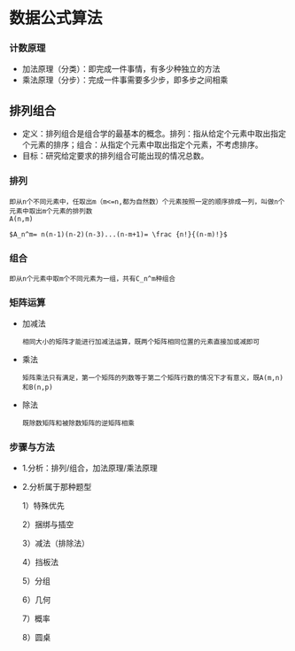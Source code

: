 # 数据公式算法

### 计数原理
  
   * 加法原理（分类）：即完成一件事情，有多少种独立的方法
   * 乘法原理（分步）：完成一件事需要多少步，即多步之间相乘

## 排列组合

   * 定义：排列组合是组合学的最基本的概念。排列：指从给定个元素中取出指定个元素的排序；组合：从指定个元素中取出指定个元素，不考虑排序。
   * 目标：研究给定要求的排列组合可能出现的情况总数。
   
###  排列
    即从n个不同元素中，任取出m（m<=n,都为自然数）个元素按照一定的顺序排成一列，叫做n个元素中取出m个元素的排列数
    A(n,m) 
     
    $A_n^m= n(n-1)(n-2)(n-3)...(n-m+1)= \frac {n!}{(n-m)!}$

### 组合
    即从n个元素中取m个不同元素为一组，共有C_n^m种组合
    
### 矩阵运算
   
   * 加减法
                     
         相同大小的矩阵才能进行加减法运算，既两个矩阵相同位置的元素直接加或减即可
   * 乘法
         
         矩阵乘法只有满足，第一个矩阵的列数等于第二个矩阵行数的情况下才有意义，既A(m,n)和B(n,p)
   * 除法
   
         既除数矩阵和被除数矩阵的逆矩阵相乘
   
### 步骤与方法
   * 1.分析：排列/组合，加法原理/乘法原理
   * 2.分析属于那种题型
   
        1）特殊优先
        
        2）捆绑与插空
        
        3）减法（排除法）
        
        4）挡板法
        
        5）分组
        
        6）几何
        
        7）概率
        
        8）圆桌
        
<script type="text/javascript" async src="https://cdn.mathjax.org/mathjax/latest/MathJax.js?config=TeX-MML-AM_CHTML">
</script>